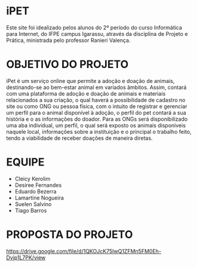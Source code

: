 # iPET

Este site foi idealizado pelos alunos do 2º período do curso Informática para Internet, do IFPE campus Igarassu, através da disciplina de Projeto e Prática, ministrada pelo professor Ranieri Valença.

# OBJETIVO DO PROJETO

iPet é um serviço online que permite a adoção e doação de animais, destinando-se ao bem-estar animal em variados âmbitos. Assim, contará com uma plataforma de adoção e doação de animais e materiais relacionados a sua criação, o qual haverá a possibilidade de cadastro no site ou como ONG ou pessoa física, com o intuito de registrar e gerenciar um perfil para o animal disponível à adoção, o perfil do pet contará a sua história e o as informações do doador. Para as ONGs será disponibilizado uma aba individual, um perfil, o qual será exposto os animais disponíveis naquele local, informações sobre a instituição e o principal o trabalho feito, tendo a viabilidade de receber doações de maneira diretas.

# EQUIPE

* Cleicy Kerolim
* Desiree Fernandes
* Eduardo Bezerra
* Lamartine Nogueira 
* Suelen Salvino
* Tiago Barros

# PROPOSTA DO PROJETO

https://drive.google.com/file/d/1QKOJcK75IwQ1ZFMn5FM0Eh-Dvjp1L7PK/view
